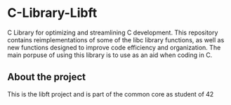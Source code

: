 # C-Library-Libft
C Library for optimizing and streamlining C development. This repository contains reimplementations of some of the libc library functions, as well as new functions designed to improve code efficiency and organization. The main porpuse of using this library is to use as an aid when coding in C.

## About the project
This is the libft project and is part of the common core as student of 42
